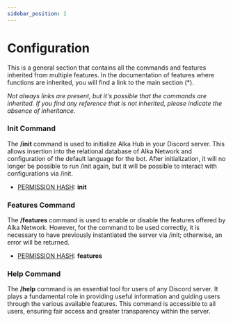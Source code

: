 ```yaml
---
sidebar_position: 2
---
```


# Configuration

This is a general section that contains all the commands and features inherited from multiple features. In the documentation of features where functions are inherited, you will find a link to the main section (*).

*Not always links are present, but it's possible that the commands are inherited. If you find any reference that is not inherited, please indicate the absence of inheritance.*

### Init Command

The **/init** command is used to initialize Alka Hub in your Discord server. This allows insertion into the relational database of Alka Network and configuration of the default language for the bot. After initialization, it will no longer be possible to run /init again, but it will be possible to interact with configurations via /init.

- [PERMISSION HASH](/docs/permissions): **init**

### Features Command

The **/features** command is used to enable or disable the features offered by Alka Network. However, for the command to be used correctly, it is necessary to have previously instantiated the server via /init; otherwise, an error will be returned.

- [PERMISSION HASH](/docs/permissions): **features**

### Help Command

The **/help** command is an essential tool for users of any Discord server. It plays a fundamental role in providing useful information and guiding users through the various available features. This command is accessible to all users, ensuring fair access and greater transparency within the server.
